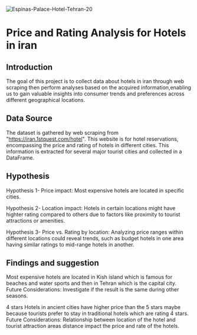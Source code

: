 
![Espinas-Palace-Hotel-Tehran-20](https://github.com/Negar86/Project1/assets/160590005/97111bc7-13ee-43ca-9e0f-b7e619b4d470)

# Price and Rating Analysis for Hotels in iran

## Introduction
The goal of this project is to collect data about hotels in iran through web scraping then perform analyses based on the acquired information,enabling us to gain valuable insights into consumer trends and preferences across different geographical locations.

## Data Source
The dataset is gathered by web scraping from "https://iran.1stquest.com/hotel". This website is for hotel reservations, encompassing the price and rating of hotels in different cities. This information is extracted for several major tourist cities and collected in a DataFrame.


## Hypothesis
Hypothesis 1- Price impact: Most expensive hotels are located in specific cities.

Hypothesis 2- Location impact: Hotels in certain locations might have highter rating compared to others due to factors like proximity to tourist attractions or amenities.

Hypothesis 3- Price vs. Rating by location: 
Analyzing price ranges within different locations could reveal trends, such as budget hotels in one area having similar ratings to mid-range hotels in another.

## Findings and suggestion
Most expensive hotels are located in Kish island which is famous for beaches and water sports and then in Tehran which is the capital city.
Future Considerations: Investigate if the result is the same during other seasons.

4 stars Hotels in ancient cities have higher price than the 5 stars maybe because tourists prefer to stay in traditional hotels which are rating 4 stars.
Future Considerations: Relationship between location of the hotel and tourist attraction areas distance impact the price and rate of the hotels.



